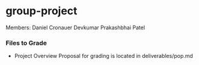 # group-project
Members:
Daniel Cronauer
Devkumar Prakashbhai Patel

### Files to Grade
- Project Overview Proposal for grading is located in deliverables/pop.md
